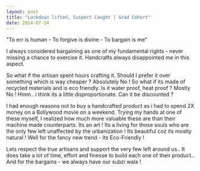 ```yaml
---
layout: post
title: "Lockdown lifted, Suspect Caught | Grad Cohort"
date: 2014-07-24
---
```


"To err is human - To forgive is divine - To bargain is me" 

I always considered bargaining as one of my fundamental rights - never missing a chance to exercise it. Handcrafts always disappointed me in this aspect.

So what if the artisan spent hours crafting it. Should I prefer it over something which is way cheaper ? Absolutely No !
So what if its made of recycled materials and is eco friendly. Is it water proof, heat proof ? Mostly No !
Hmm.. i think its a little disproportionate. Can it be discounted ?

I had enough reasons not to buy a handcrafted product as i had to spend 2X money on a Bollywood movie on a weekend. Trying my hands at one of these myself, I realized how much more valuable these are than their machine made counterparts. Its an art !  Its a living for those souls who are the only few left unaffected by the urbanization ! Its beautiful coz its mostly natural ! Well for the fancy new trend - Its Eco-Friendly ! 

Lets respect the true artisans and support the very few left around us.. It does take a lot of time, effort and finesse to build each one of their product.. And for the bargains - we always have our subzi wala !
